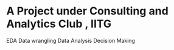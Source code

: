 # A Project under Consulting and Analytics Club , IITG

EDA
Data wrangling
Data Analysis
Decision Making

